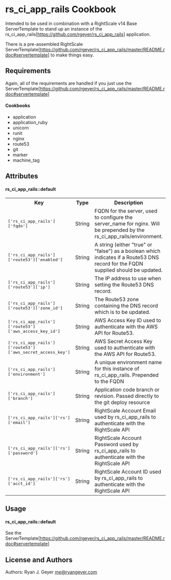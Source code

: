rs_ci_app_rails Cookbook
========================
Intended to be used in combination with a RightScale v14 Base ServerTemplate
to stand up an instance of the rs_ci_app_rails[https://github.com/rgeyer/rs_ci_app_rails] application.

There is a pre-assembled RightScale ServerTemplate[https://github.com/rgeyer/rs_ci_app_rails/master/README.rdoc#servertemplate]
to make things easy.

Requirements
------------
Again, all of the requirements are handled if you just use the ServerTemplate[https://github.com/rgeyer/rs_ci_app_rails/master/README.rdoc#servertemplate]

#### Cookbooks
- application
- application_ruby
- unicorn
- runit
- nginx
- route53
- git
- marker
- machine_tag

Attributes
----------
#### rs_ci_app_rails::default
<table>
  <tr>
    <th>Key</th>
    <th>Type</th>
    <th>Description</th>
    <th>Default</th>
  </tr>
  <tr>
    <td><tt>['rs_ci_app_rails']['fqdn']</tt></td>
    <td>String</td>
    <td>FQDN for the server, used to configure the server_name for nginx.  Will be prepended by the rs_ci_app_rails/environment.</td>
    <td>nil</td>
  </tr>
  <tr>
    <td><tt>['rs_ci_app_rails']['route53']['enabled']</tt></td>
    <td>String</td>
    <td>A string (either "true" or "false") as a boolean which indicates if a Route53 DNS record for the FQDN supplied should be updated.</td>
    <td><tt>false</tt></td>
  </tr>
  <tr>
    <td><tt>['rs_ci_app_rails']['route53']['ip']</tt></td>
    <td>String</td>
    <td>The IP address to use when setting the Route53 DNS record.</td>
    <td><tt>env:PUBLIC_IP</tt></td>
  </tr>
  <tr>
    <td><tt>['rs_ci_app_rails']['route53']['zone_id']</tt></td>
    <td>String</td>
    <td>The Route53 zone containing the DNS record which is to be updated.</td>
    <td>nil</td>
  </tr>
  <tr>
    <td><tt>['rs_ci_app_rails']['route53']['aws_access_key_id']</tt></td>
    <td>String</td>
    <td>AWS Access Key ID used to authenticate with the AWS API for Route53.</td>
    <td>nil</td>
  </tr>
  <tr>
    <td><tt>['rs_ci_app_rails']['route53']['aws_secret_access_key']</tt></td>
    <td>String</td>
    <td>AWS Secret Access Key used to authenticate with the AWS API for Route53.</td>
    <td>nil</td>
  </tr>
  <tr>
    <td><tt>['rs_ci_app_rails']['environment']</tt></td>
    <td>String</td>
    <td>A unique environment name for this instance of rs_ci_app_rails.  Prepended to the FQDN</td>
    <td><tt>production</tt></td>
  </tr>
  <tr>
    <td><tt>['rs_ci_app_rails']['branch']</tt></td>
    <td>String</td>
    <td>Application code branch or revision.  Passed directly to the git deploy resource</td>
    <td>nil</td>
  </tr>
  <tr>
    <td><tt>['rs_ci_app_rails']['rs']['email']</tt></td>
    <td>String</td>
    <td>RightScale Account Email used by rs_ci_app_rails to authenticate with the RightScale API</td>
    <td>nil</td>
  </tr>
  <tr>
    <td><tt>['rs_ci_app_rails']['rs']['password']</tt></td>
    <td>String</td>
    <td>RightScale Account Password used by rs_ci_app_rails to authenticate with the RightScale API</td>
    <td>nil</td>
  </tr>
  <tr>
    <td><tt>['rs_ci_app_rails']['rs']['acct_id']</tt></td>
    <td>String</td>
    <td>RightScale Account ID used by rs_ci_app_rails to authenticate with the RightScale API</td>
    <td>nil</td>
  </tr>
</table>

Usage
-----
#### rs_ci_app_rails::default

See the ServerTemplate[https://github.com/rgeyer/rs_ci_app_rails/master/README.rdoc#servertemplate]

License and Authors
-------------------
Authors: Ryan J. Geyer <me@ryangeyer.com>
